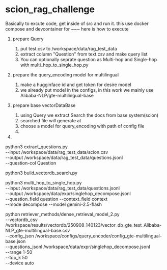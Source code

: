 # scion_rag_challenge

Basically to excute code, get inside of src and run it.
this use docker compose and devcontainer for ~~~
here is how to execute

1. prepare Query

   1. put test.csv to /workspace/data/rag_test_data
   2. extract column "Question" from text.csv and make query list
   3. You can optionally seprate question as Multi-hop and Single-hop with multi_hop_to_single_hop.py

2. prepare the query_encoding model for multilingual

   1. make a hugginface id and get token for desire model
   2. we already put model in the configs, in this work we mainly use Alibaba-NLP/gte-multilingual-base

3. prepare base vectorDataBase

   1. using Query we extract Search the docs from base system(scion)
   2. searched file will generate at
   3. choose a model for query_encoding with path of config file
   4.

4.

python3 extract_questions.py \
 --input /workspace/data/rag_test_data/scion.csv \
 --output /workspace/data/rag_test_data/questions.jsonl \
 --question-col Question

python3 build_vectordb_search.py

python3 multi_hop_to_single_hop.py \
 --input /workspace/data/rag_test_data/questions.jsonl \
 --output /workspace/data/expr/singlehop_decompose.jsonl \
 --question_field question --context_field context \
 --mode decompose --model gemini-2.5-flash

python retriever_methods/dense_retrieval_model_2.py \
 --vectordb_csv /workspace/results/vectordb/250908_140123/vector_db_gte_test_Alibaba-NLP_gte-multilingual-base.csv \
 --config_json /workspace/configs/query_encoder/config_gte-multilingual-base.json \
 --questions_jsonl /workspace/data/expr/singlehop_decompose.jsonl \
 --range 1-50 \
 --top_k 50 \
 --device auto
